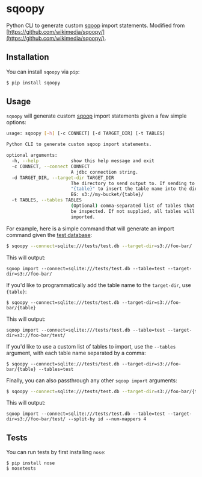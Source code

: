 sqoopy
======

Python CLI to generate custom [sqoop](http://sqoop.apache.org/) import statements. 
Modified from [https://github.com/wikimedia/sqoopy/](https://github.com/wikimedia/sqoopy/).


## Installation

You can install `sqoopy` via `pip`:

```bash
$ pip install sqoopy
```

## Usage 

`sqoopy` will generate custom [sqoop](http://sqoop.apache.org/) import statements given a few simple options:

```bash
usage: sqoopy [-h] [-c CONNECT] [-d TARGET_DIR] [-t TABLES]

Python CLI to generate custom sqoop import statements.

optional arguments:
  -h, --help            show this help message and exit
  -c CONNECT, --connect CONNECT
                        A jdbc connection string.
  -d TARGET_DIR, --target-dir TARGET_DIR
                        The directory to send output to. If sending to s3, use
                        "{table}" to insert the table name into the directory.
                        EG: s3://my-bucket/{table}/
  -t TABLES, --tables TABLES
                        (Optional) comma-separated list of tables that need to
                        be inspected. If not supplied, all tables will be
                        imported.
```

For example, here is a simple command that will generate an import command given the [test database](tests/test.db):

```bash
$ sqoopy --connect=sqlite:///tests/test.db --target-dir=s3://foo-bar/
```

This will output:

```
sqoop import --connect=sqlite:///tests/test.db --table=test --target-dir=s3://foo-bar/
```

If you'd like to programmatically add the table name to the `target-dir`, use `{table}`:

```
$ sqoopy --connect=sqlite:///tests/test.db --target-dir=s3://foo-bar/{table}
```

This will output:

```
sqoop import --connect=sqlite:///tests/test.db --table=test --target-dir=s3://foo-bar/test/
```

If you'd like to use a custom list of tables to import, use the `--tables` argument, with each table name separated by a comma:

```
$ sqoopy --connect=sqlite:///tests/test.db --target-dir=s3://foo-bar/{table} --tables=test
```

Finally, you can also passthrough any other `sqoop import` arguments:

```bash
$ sqoopy --connect=sqlite:///tests/test.db --target-dir=s3://foo-bar/{table} --tables=test --split-by id --num-mappers 4
```

This will output:

```
sqoop import --connect=sqlite:///tests/test.db --table=test --target-dir=s3://foo-bar/test/ --split-by id --num-mappers 4
```

## Tests

You can run tests by first installing `nose`:

```
$ pip install nose
$ nosetests
```


